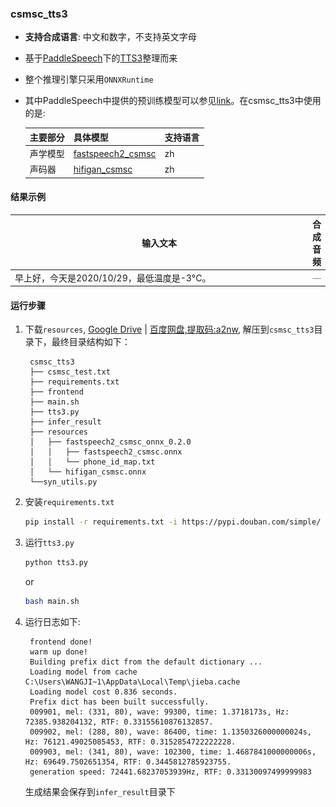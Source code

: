 ### csmsc_tts3
- **支持合成语言**: 中文和数字，不支持英文字母
- 基于[PaddleSpeech](https://github.com/PaddlePaddle/PaddleSpeech)下的[TTS3](https://github.com/PaddlePaddle/PaddleSpeech/tree/develop/examples/csmsc/tts3)整理而来
- 整个推理引擎只采用`ONNXRuntime`
- 其中PaddleSpeech中提供的预训练模型可以参见[link](https://github.com/PaddlePaddle/PaddleSpeech/blob/develop/demos/text_to_speech/README_cn.md#4-%E9%A2%84%E8%AE%AD%E7%BB%83%E6%A8%A1%E5%9E%8B)。在csmsc_tts3中使用的是:

    |主要部分|具体模型|支持语言|
    |:---|:---|:---|
    |声学模型|[fastspeech2_csmsc](https://github.com/PaddlePaddle/PaddleSpeech/blob/develop/examples/csmsc/tts3/README.md)|zh|
    |声码器|[hifigan_csmsc](https://github.com/PaddlePaddle/PaddleSpeech/blob/develop/examples/csmsc/voc5/README.md)|zh|

#### 结果示例
<div align = "center">
<table style="width:100%">
  <thead>
    <tr>
      <th width="550">输入文本</th>
      <th>合成音频</th>
    </tr>
  </thead>
  <tbody>
    <tr>
      <td >早上好，今天是2020/10/29，最低温度是-3°C。</td>
      <td align = "center">
      <a href="https://drive.google.com/file/d/1aC2d_NN8RkFw1gWFUe3gOJ-_EShw-bDx/view?usp=sharing" rel="nofollow" target="_blank">
            <img align="center" src="./assets/audio_icon.png" width="200" style="max-width: 100%;"></a><br>
      </td>
    </tr>
  </tbody>
</table>

</div>


#### 运行步骤
1. 下载`resources`, [Google Drive](https://drive.google.com/file/d/1xYD9NrTraiDFkwtvg7SkKcETLFfa6mlR/view?usp=sharing) | [百度网盘,提取码:a2nw](https://pan.baidu.com/s/1DbqKTNuWZd0Y9UMVgRaRqQ), 解压到`csmsc_tts3`目录下，最终目录结构如下：
   ```text
    csmsc_tts3
    ├── csmsc_test.txt
    ├── requirements.txt
    ├── frontend
    ├── main.sh
    ├── tts3.py
    ├── infer_result
    ├── resources
    │   ├── fastspeech2_csmsc_onnx_0.2.0
    │   │   ├── fastspeech2_csmsc.onnx
    │   │   └── phone_id_map.txt
    │   └── hifigan_csmsc.onnx
    └──syn_utils.py
   ```

2. 安装`requirements.txt`
   ```bash
   pip install -r requirements.txt -i https://pypi.douban.com/simple/
   ```

3. 运行`tts3.py`
   ```bash
   python tts3.py
   ```
   or
   ```bash
   bash main.sh
   ```

4. 运行日志如下:
   ```text
    frontend done!
    warm up done!
    Building prefix dict from the default dictionary ...
    Loading model from cache C:\Users\WANGJI~1\AppData\Local\Temp\jieba.cache
    Loading model cost 0.836 seconds.
    Prefix dict has been built successfully.
    009901, mel: (331, 80), wave: 99300, time: 1.3718173s, Hz: 72385.938204132, RTF: 0.33155610876132857.
    009902, mel: (288, 80), wave: 86400, time: 1.1350326000000024s, Hz: 76121.49025085453, RTF: 0.3152854722222228.
    009903, mel: (341, 80), wave: 102300, time: 1.4687841000000006s, Hz: 69649.7502651354, RTF: 0.3445812785923755.
    generation speed: 72441.68237053939Hz, RTF: 0.33130097499999983
   ```
   生成结果会保存到`infer_result`目录下
